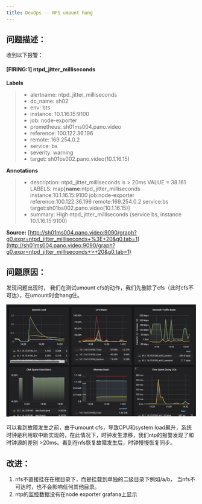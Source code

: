 ```yaml
---
title: DevOps -- NFS umount hang
---
```




## **问题描述：**

收到以下报警：

#### [FIRING:1] **ntpd_jitter_milliseconds**

**Labels**

> - alertname: ntpd_jitter_milliseconds
> - dc_name: sh02
> - env: bts
> - instance: 10.1.16.15:9100
> - job: node-exporter
> - prometheus: sh01ms004.pano.video
> - reference: 100.122.36.196
> - remote: 169.254.0.2
> - service: bs
> - severity: warning
> - target: sh01bs002.pano.video(10.1.16.15)

**Annotations**

> - description: ntpd_jitter_milliseconds is > 20ms VALUE = 38.161 LABELS: map[__name__:ntpd_jitter_milliseconds instance:10.1.16.15:9100 job:node-exporter reference:100.122.36.196 remote:169.254.0.2 service:bs target:sh01bs002.pano.video(10.1.16.15)]
> - summary: High ntpd_jitter_milliseconds (service bs, instance 10.1.16.15:9100)

**Source:** [http://sh01ms004.pano.video:9090/graph?g0.expr=ntpd_jitter_milliseconds+%3E+20&g0.tab=1](http://sh01ms004.pano.video:9090/graph?g0.expr=ntpd_jitter_milliseconds+>+20&g0.tab=1)



## **问题原因：**

发现问题出现时， 我们在测试umount cfs的动作，我们先删除了cfs（此时cfs不可达），在umount时会hang住。

![image-20200205212547102](https://raw.githubusercontent.com/LipingMao/LipingMao.github.io/master/_posts/picture/image-20200205212547102.png)

可以看到故障发生之前，由于umount cfs，导致CPU和system load飙升，系统时钟是利用软中断实现的，在此情况下，时钟发生漂移，我们ntp的报警发现了和时钟源的差别 >20ms。看到在nfs恢复故障发生后，时钟慢慢恢复同步。



## **改进：**

1. nfs不直接挂在在根目录下，而是挂载到单独的二级目录下例如/a/b， 当nfs不可达时，也不会影响任何其他目录。
2. ntp的监控数据没有在node exporter grafana上显示
